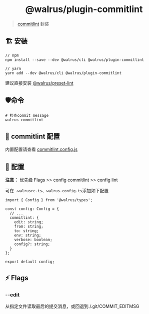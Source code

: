 <h1 align="center">
  @walrus/plugin-commitlint
</h1>

> [commitlint](https://github.com/conventional-changelog/commitlint) 封装

## 🏗 安装

```
// npm
npm install --save --dev @walrus/cli @walrus/plugin-commitlint

// yarn
yarn add --dev @walrus/cli @walrus/plugin-commitlint
```

建议直接安装 [@walrus/preset-lint](https://github.com/walrusjs/plugins/tree/master/packages/preset-lint)

## 🛡命令

```
# 检查commit message
walrus commitlint
```

## 🌟 commitlint 配置

内置配置请查看 [commitlint.config.js](https://github.com/walrusjs/plugins/blob/master/packages/plugin-commitlint/src/commitlint.config.js)

## 📝 配置

**注意：** 优先级 Flags >> config commitlint >> config lint

可在 `.walrusrc.ts`、`walrus.config.ts`添加如下配置

```
import { Config } from '@walrus/types';

const config: Config = {
  // ...
  commitlint: {
    edit: string;
    from: string;
    to: string;
    env: string;
    verbose: boolean;
    config?: string;
  }
};

export default config;
```

## ⚡ Flags

### --edit

从指定文件读取最后的提交消息，或回退到./.git/COMMIT_EDITMSG

